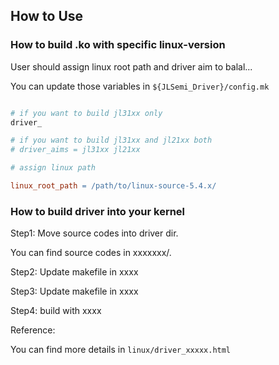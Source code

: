 ## How to Use

### How to build .ko with specific linux-version

User should assign linux root path and driver aim to balal...

You can update those variables in `${JLSemi_Driver}/config.mk`


```makefile

# if you want to build jl31xx only
driver_

# if you want to build jl31xx and jl21xx both
# driver_aims = jl31xx jl21xx

# assign linux path

linux_root_path = /path/to/linux-source-5.4.x/
```


### How to build driver into your kernel

Step1: Move source codes into driver dir.


You can find source codes in xxxxxxx/.


Step2: Update makefile in xxxx

Step3: Update makefile in xxxx


Step4: build with xxxx


Reference:

You can find more details in `linux/driver_xxxxx.html`
